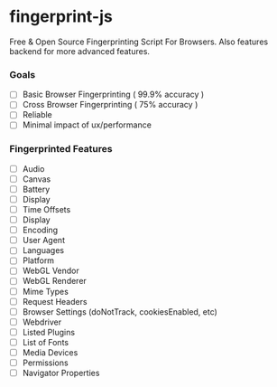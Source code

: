 # fingerprint-js
Free &amp; Open Source Fingerprinting Script For Browsers. Also features backend for more advanced features.

### Goals
- [ ] Basic Browser Fingerprinting ( 99.9% accuracy )
- [ ] Cross Browser Fingerprinting ( 75% accuracy )
- [ ] Reliable
- [ ] Minimal impact of ux/performance

### Fingerprinted Features
- [ ] Audio
- [ ] Canvas
- [ ] Battery
- [ ] Display
- [ ] Time Offsets
- [ ] Display
- [ ] Encoding
- [ ] User Agent
- [ ] Languages
- [ ] Platform
- [ ] WebGL Vendor
- [ ] WebGL Renderer
- [ ] Mime Types
- [ ] Request Headers
- [ ] Browser Settings (doNotTrack, cookiesEnabled, etc)
- [ ] Webdriver
- [ ] Listed Plugins
- [ ] List of Fonts
- [ ] Media Devices
- [ ] Permissions
- [ ] Navigator Properties
